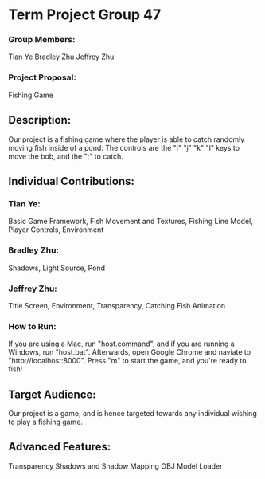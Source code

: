 ﻿# Term Project Group 47

### Group Members:
Tian Ye
Bradley Zhu
Jeffrey Zhu

### Project Proposal:
Fishing Game

## Description:
Our project is a fishing game where the player is able to catch randomly moving fish inside of a pond.  The controls are the 
"i" "j" "k" "l" keys to move the bob, and the ";" to catch.

## Individual Contributions:
### Tian Ye:
Basic Game Framework, Fish Movement and Textures, Fishing Line Model, Player Controls, Environment

### Bradley Zhu:
Shadows, Light Source, Pond

### Jeffrey Zhu:
Title Screen, Environment, Transparency, Catching Fish Animation

### How to Run:
If you are using a Mac, run "host.command", and if you are running a Windows, run "host.bat".  Afterwards, open Google Chrome and naviate to "http://localhost:8000".  Press "m" to start the game, and you're ready to fish!

## Target Audience:
Our project is a game, and is hence targeted towards any individual wishing to play a fishing game.

## Advanced Features:
Transparency
Shadows and Shadow Mapping
OBJ Model Loader
